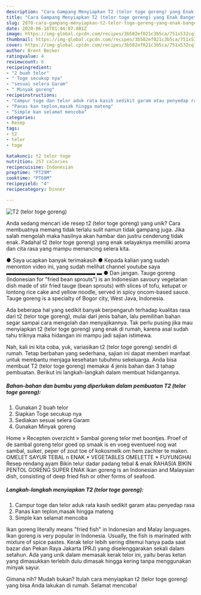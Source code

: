 ```yaml
---
description: "Cara Gampang Menyiapkan T2 (telor toge goreng) yang Enak Banget"
title: "Cara Gampang Menyiapkan T2 (telor toge goreng) yang Enak Banget"
slug: 2070-cara-gampang-menyiapkan-t2-telor-toge-goreng-yang-enak-banget
date: 2020-06-16T01:44:07.881Z
image: https://img-global.cpcdn.com/recipes/3b582ef021c3b5ca/751x532cq70/t2-telor-toge-goreng-foto-resep-utama.jpg
thumbnail: https://img-global.cpcdn.com/recipes/3b582ef021c3b5ca/751x532cq70/t2-telor-toge-goreng-foto-resep-utama.jpg
cover: https://img-global.cpcdn.com/recipes/3b582ef021c3b5ca/751x532cq70/t2-telor-toge-goreng-foto-resep-utama.jpg
author: Brent Becker
ratingvalue: 4
reviewcount: 6
recipeingredient:
- "2 buah telor"
- " Toge secukup nya"
- "sesuai selera Garam"
- " Minyak goreng"
recipeinstructions:
- "Campur toge dan telor aduk rata kasih sedikit garam atau penyedap rasa"
- "Panas kan teplon,masak hingga mateng"
- "Simple kan selamat mencoba"
categories:
- Resep
tags:
- t2
- telor
- toge

katakunci: t2 telor toge 
nutrition: 257 calories
recipecuisine: Indonesian
preptime: "PT29M"
cooktime: "PT60M"
recipeyield: "4"
recipecategory: Dinner

---
```



![T2 (telor toge goreng)](https://img-global.cpcdn.com/recipes/3b582ef021c3b5ca/751x532cq70/t2-telor-toge-goreng-foto-resep-utama.jpg)

Anda sedang mencari ide resep t2 (telor toge goreng) yang unik? Cara membuatnya memang tidak terlalu sulit namun tidak gampang juga. Jika salah mengolah maka hasilnya akan hambar dan justru cenderung tidak enak. Padahal t2 (telor toge goreng) yang enak selayaknya memiliki aroma dan cita rasa yang mampu memancing selera kita.

● Saya ucapkan banyak terimakasih ● Kepada kalian yang sudah menonton video ini, yang sudah melihat channel youtube saya ▬▬▬▬▬▬▬▬▬▬▬▬▬▬▬▬▬ ▬ ● Dan jangan. Tauge goreng (Indonesian for &#34;fried bean sprouts&#34;) is an Indonesian savoury vegetarian dish made of stir fried tauge (bean sprouts) with slices of tofu, ketupat or lontong rice cake and yellow noodle, served in spicy oncom-based sauce. Tauge goreng is a specialty of Bogor city, West Java, Indonesia.

Ada beberapa hal yang sedikit banyak berpengaruh terhadap kualitas rasa dari t2 (telor toge goreng), mulai dari jenis bahan, lalu pemilihan bahan segar sampai cara mengolah dan menyajikannya. Tak perlu pusing jika mau menyiapkan t2 (telor toge goreng) yang enak di rumah, karena asal sudah tahu triknya maka hidangan ini mampu jadi sajian istimewa.


Nah, kali ini kita coba, yuk, variasikan t2 (telor toge goreng) sendiri di rumah. Tetap berbahan yang sederhana, sajian ini dapat memberi manfaat untuk membantu menjaga kesehatan tubuhmu sekeluarga. Anda bisa membuat T2 (telor toge goreng) memakai 4 jenis bahan dan 3 tahap pembuatan. Berikut ini langkah-langkah dalam membuat hidangannya.

<!--inarticleads1-->

##### Bahan-bahan dan bumbu yang diperlukan dalam pembuatan T2 (telor toge goreng):

1. Gunakan 2 buah telor
1. Siapkan  Toge secukup nya
1. Sediakan sesuai selera Garam
1. Gunakan  Minyak goreng


Home » Recepten overzicht » Sambal goreng telor met boontjes. Proef of de sambal goreng telor goed op smaak is en voeg eventueel nog wat sambal, suiker, peper of zout toe of kokosmelk om hem zachter te maken. OMELET SAYUR TEBAL n ENAK * VEGETABLES OMELETTE * FUYUNGHAI Resep rendang ayam Bikin telur dadar padang tebal &amp; enak RAHASIA BIKIN PENTOL GORENG SUPER ENAK Ikan goreng is an Indonesian and Malaysian dish, consisting of deep fried fish or other forms of seafood. 

<!--inarticleads2-->

##### Langkah-langkah menyiapkan T2 (telor toge goreng):

1. Campur toge dan telor aduk rata kasih sedikit garam atau penyedap rasa
1. Panas kan teplon,masak hingga mateng
1. Simple kan selamat mencoba


Ikan goreng literally means &#34;fried fish&#34; in Indonesian and Malay languages. Ikan goreng is very popular in Indonesia. Usually, the fish is marinated with mixture of spice pastes. Kerak telor lebih sering ditemui hanya pada saat bazar dan Pekan Raya Jakarta (PRJ) yang diselenggarakan sekali dalam setahun. Ada yang unik dalam memasak kerak telor ini, yaitu beras ketan yang dimasukkan terlebih dulu dimasak hingga kering tanpa menggunakan minyak sayur. 

Gimana nih? Mudah bukan? Itulah cara menyiapkan t2 (telor toge goreng) yang bisa Anda lakukan di rumah. Selamat mencoba!
